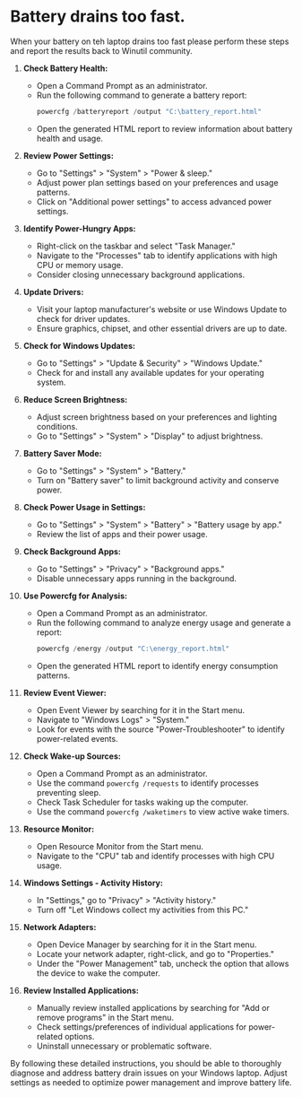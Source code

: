 # Battery drains too fast.
When your battery on teh laptop drains too fast please perform these steps and report the results back to Winutil community.

1. **Check Battery Health:**
   - Open a Command Prompt as an administrator.
   - Run the following command to generate a battery report:
     ```powershell
     powercfg /batteryreport /output "C:\battery_report.html"
     ```
   - Open the generated HTML report to review information about battery health and usage.

2. **Review Power Settings:**
   - Go to "Settings" > "System" > "Power & sleep."
   - Adjust power plan settings based on your preferences and usage patterns.
   - Click on "Additional power settings" to access advanced power settings.

3. **Identify Power-Hungry Apps:**
   - Right-click on the taskbar and select "Task Manager."
   - Navigate to the "Processes" tab to identify applications with high CPU or memory usage.
   - Consider closing unnecessary background applications.

4. **Update Drivers:**
   - Visit your laptop manufacturer's website or use Windows Update to check for driver updates.
   - Ensure graphics, chipset, and other essential drivers are up to date.

5. **Check for Windows Updates:**
   - Go to "Settings" > "Update & Security" > "Windows Update."
   - Check for and install any available updates for your operating system.

6. **Reduce Screen Brightness:**
   - Adjust screen brightness based on your preferences and lighting conditions.
   - Go to "Settings" > "System" > "Display" to adjust brightness.

7. **Battery Saver Mode:**
   - Go to "Settings" > "System" > "Battery."
   - Turn on "Battery saver" to limit background activity and conserve power.

8. **Check Power Usage in Settings:**
   - Go to "Settings" > "System" > "Battery" > "Battery usage by app."
   - Review the list of apps and their power usage.

9. **Check Background Apps:**
   - Go to "Settings" > "Privacy" > "Background apps."
   - Disable unnecessary apps running in the background.

10. **Use Powercfg for Analysis:**
    - Open a Command Prompt as an administrator.
    - Run the following command to analyze energy usage and generate a report:
      ```powershell
      powercfg /energy /output "C:\energy_report.html"
      ```
    - Open the generated HTML report to identify energy consumption patterns.

11. **Review Event Viewer:**
    - Open Event Viewer by searching for it in the Start menu.
    - Navigate to "Windows Logs" > "System."
    - Look for events with the source "Power-Troubleshooter" to identify power-related events.

12. **Check Wake-up Sources:**
    - Open a Command Prompt as an administrator.
    - Use the command `powercfg /requests` to identify processes preventing sleep.
    - Check Task Scheduler for tasks waking up the computer.
    - Use the command `powercfg /waketimers` to view active wake timers.

13. **Resource Monitor:**
    - Open Resource Monitor from the Start menu.
    - Navigate to the "CPU" tab and identify processes with high CPU usage.

14. **Windows Settings - Activity History:**
    - In "Settings," go to "Privacy" > "Activity history."
    - Turn off "Let Windows collect my activities from this PC."

15. **Network Adapters:**
    - Open Device Manager by searching for it in the Start menu.
    - Locate your network adapter, right-click, and go to "Properties."
    - Under the "Power Management" tab, uncheck the option that allows the device to wake the computer.

16. **Review Installed Applications:**
    - Manually review installed applications by searching for "Add or remove programs" in the Start menu.
    - Check settings/preferences of individual applications for power-related options.
    - Uninstall unnecessary or problematic software.

By following these detailed instructions, you should be able to thoroughly diagnose and address battery drain issues on your Windows laptop. Adjust settings as needed to optimize power management and improve battery life.